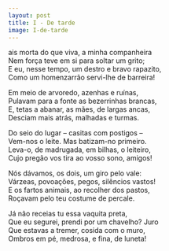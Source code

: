 ```yaml
---
layout: post
title: I - De tarde
image: I-de-tarde
---
```

<span class="caps" alt="M"></span>ais morta do que viva, a minha companheira  
Nem força teve em si para soltar um grito;  
E eu, nesse tempo, um destro e bravo rapazito,  
Como um homenzarrão servi-lhe de barreira!  

Em meio de arvoredo, azenhas e ruínas,  
Pulavam para a fonte as bezerrinhas brancas,  
E, tetas a abanar, as mães, de largas ancas,  
Desciam mais atrás, malhadas e turmas.  

Do seio do lugar – casitas com postigos –  
Vem-nos o leite. Mas batizam-no primeiro.  
Leva-o, de madrugada, em bilhas, o leiteiro,  
Cujo pregão vos tira ao vosso sono, amigos!  

Nós dávamos, os dois, um giro pelo vale:  
Várzeas, povoações, pegos, silêncios vastos!  
E os fartos animais, ao recolher dos pastos,  
Roçavam pelo teu costume de percale.  

Já não receias tu essa vaquita preta,  
Que eu segurei, prendi por um chavelho? Juro  
Que estavas a tremer, cosida com o muro,  
Ombros em pé, medrosa, e fina, de luneta!  